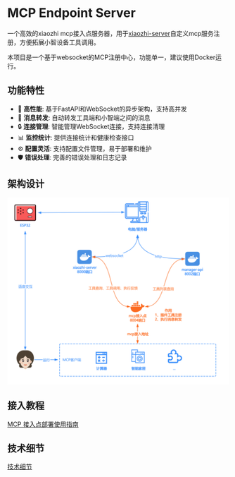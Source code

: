 # MCP Endpoint Server

一个高效的xiaozhi mcp接入点服务器，用于[xiaozhi-server](https://github.com/xinnan-tech/xiaozhi-esp32-server)自定义mcp服务注册，方便拓展小智设备工具调用。

本项目是一个基于websocket的MCP注册中心，功能单一，建议使用Docker运行。

## 功能特性

- 🚀 **高性能**: 基于FastAPI和WebSocket的异步架构，支持高并发
- 🔄 **消息转发**: 自动转发工具端和小智端之间的消息
- 🔒 **连接管理**: 智能管理WebSocket连接，支持连接清理
- 📊 **监控统计**: 提供连接统计和健康检查接口
- ⚙️ **配置灵活**: 支持配置文件管理，易于部署和维护
- 🛡️ **错误处理**: 完善的错误处理和日志记录

## 架构设计

![原理图](./docs/schematic.png)

## 接入教程

[MCP 接入点部署使用指南](https://github.com/xinnan-tech/xiaozhi-esp32-server/blob/main/docs/mcp-endpoint-integration.md)

## 技术细节
[技术细节](./README_dev.md)
